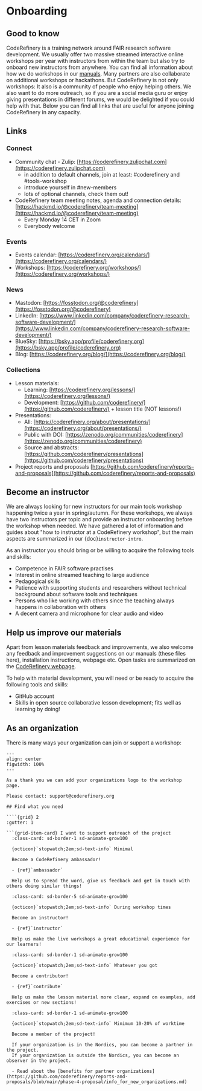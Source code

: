 # Onboarding 

## Good to know

CodeRefinery is a training network around FAIR research software development. We usually offer two massive streamed interactive online workshops per year with instructors from within the team but also try to onboard new instructors from anywhere. You can find all information about how we do workshops in our [manuals](https://coderefinery.github.io/manuals). Many partners are also collaborate on additional workshops or hackathons. But CodeRefinery is not only workshops: It also is a community of people who enjoy helping others. We also want to do more outreach, so if you are a social media guru or enjoy giving presentations in different forums, we would be delighted if you could help with that. Below you can find all links that are useful for anyone joining CodeRefinery in any capacity.

## Links

### Connect

- Community chat - Zulip: [https://coderefinery.zulipchat.com](https://coderefinery.zulipchat.com)
    - in addition to default channels, join at least: #coderefinery and #tools-workshop
    - introduce yourself in #new-members
    - lots of optional channels, check them out!
- CodeRefinery team meeting notes, agenda and connection details: [https://hackmd.io/@coderefinery/team-meeting](https://hackmd.io/@coderefinery/team-meeting)
    - Every Monday 14 CET in Zoom
    - Everybody welcome

### Events

- Events calendar: [https://coderefinery.org/calendars/](https://coderefinery.org/calendars/)
- Workshops: [https://coderefinery.org/workshops/](https://coderefinery.org/workshops/)

### News 

- Mastodon: [https://fosstodon.org/@coderefinery](https://fosstodon.org/@coderefinery)
- LinkedIn: [https://www.linkedin.com/company/coderefinery-research-software-development/](https://www.linkedin.com/company/coderefinery-research-software-development/)
- BlueSky: [https://bsky.app/profile/coderefinery.org](https://bsky.app/profile/coderefinery.org)
- Blog: [https://coderefinery.org/blog/](https://coderefinery.org/blog/)

### Collections

- Lesson materials: 
    - Learning: [https://coderefinery.org/lessons/](https://coderefinery.org/lessons/)
    - Development: [https://github.com/coderefinery/](https://github.com/coderefinery/) + lesson title (NOT lessons!)
- Presentations: 
    - All: [https://coderefinery.org/about/presentations/](https://coderefinery.org/about/presentations/)
    - Public with DOI: [https://zenodo.org/communities/coderefinery](https://zenodo.org/communities/coderefinery)
    - Source and abstracts: [https://github.com/coderefinery/presentations](https://github.com/coderefinery/presentations)
- Project reports and proposals [https://github.com/coderefinery/reports-and-proposals](https://github.com/coderefinery/reports-and-proposals)

## Become an instructor

We are always looking for new instructors for our main tools workshop happening twice a year in spring/autumn. For these workshops, we always have two instructors per topic and provide an instructor onboarding before the workshop when needed. We have gathered a lot of information and guides about "how to instructor at a CodeRefinery workshop", but the main aspects are summarized in our {doc}`instructor-intro`.

As an instructor you should bring or be willing to acquire the following tools and skills: 

- Competence in FAIR software practises
- Interest in online streamed teaching to large audience
- Pedagogical skills
- Patience with supporting students and researchers without technical background about software tools and techniques
- Persons who like working with others since the teaching always happens in collaboration with others
- A decent camera and microphone for clear audio and video


## Help us improve our materials

Apart from lesson materials feedback and improvements, we also welcome any feedback and improvement suggestions on our manuals (these files here), installation instructions, webpage etc. Open tasks are summarized on the [CodeRefinery webpage](https://coderefinery.org/tasks/).

To help with material development, you will need or be ready to acquire the following tools and skills: 

- GitHub account
- Skills in open source collaborative lesson development; fits well as learning by doing!


## As an organization

There is many ways your organization can join or support a workshop: 

```{figure} img/participate_organization.png
---
align: center
figwidth: 100%
---

As a thank you we can add your organizations logo to the workshop page. 

Please contact: support@coderefinery.org

## Find what you need

````{grid} 2
:gutter: 1

```{grid-item-card} I want to support outreach of the project
  :class-card: sd-border-1 sd-animate-grow100

  {octicon}`stopwatch;2em;sd-text-info` Minimal

  Become a CodeRefinery ambassador!

  - {ref}`ambassador`
  
  Help us to spread the word, give us feedback and get in touch with others doing similar things!
```

```{grid-item-card} I would like to teach with CodeRefinery!
  :class-card: sd-border-5 sd-animate-grow100

  {octicon}`stopwatch;2em;sd-text-info` During workshop times

  Become an instructor! 
  
  - {ref}`instructor`

  Help us make the live workshops a great educational experience for our learners!

```

```{grid-item-card} I would like to contribute to lesson materials!
  :class-card: sd-border-1 sd-animate-grow100

  {octicon}`stopwatch;2em;sd-text-info` Whatever you got

  Become a contributor!
  
  - {ref}`contribute`

  Help us make the lesson material more clear, expand on examples, add exercises or new sections!

```

```{grid-item-card} I would like to join everything you do!
  :class-card: sd-border-1 sd-animate-grow100

  {octicon}`stopwatch;2em;sd-text-info` Minimum 10-20% of worktime

  Become a member of the project!

  If your organization is in the Nordics, you can become a partner in the project. 
  If your organization is outside the Nordics, you can become an observer in the project. 

  - Read about the [benefits for partner organizations](https://github.com/coderefinery/reports-and-proposals/blob/main/phase-4-proposal/info_for_new_organizations.md)

```
````